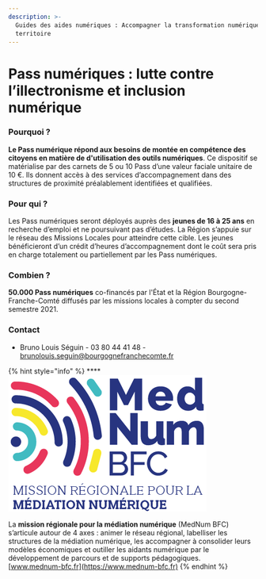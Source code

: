 ```yaml
---
description: >-
  Guides des aides numériques : Accompagner la transformation numérique du
  territoire
---
```


# Pass numériques : lutte contre l’illectronisme et inclusion numérique

### Pourquoi ?

**Le Pass numérique répond aux besoins de montée en compétence des citoyens en matière de d'utilisation des outils numériques**. Ce dispositif se matérialise par des carnets de 5 ou 10 Pass d’une valeur faciale unitaire de 10 €. Ils donnent accès à des services d’accompagnement dans des structures de proximité préalablement identifiées et qualifiées.

### Pour qui ?

Les Pass numériques seront déployés auprès des **jeunes de 16 à 25 ans** en recherche d’emploi et ne poursuivant pas d’études. La Région s’appuie sur le réseau des Missions Locales pour atteindre cette cible. Les jeunes bénéficieront d’un crédit d’heures d’accompagnement dont le coût sera pris en charge totalement ou partiellement par les Pass numériques.

### Combien ?

**50.000 Pass numériques** co-financés par l'État et la Région Bourgogne-Franche-Comté diffusés par les missions locales à compter du second semestre 2021.

### Contact

* Bruno Louis Séguin - 03 80 44 41 48 - brunolouis.seguin@bourgognefranchecomte.fr

{% hint style="info" %}
\*\*\*\*![](../../../.gitbook/assets/mednum-bfc.png)

La **mission régionale pour la médiation numérique** \(MedNum BFC\) s’articule autour de 4 axes : animer le réseau régional, labelliser les structures de la médiation numérique, les accompagner à consolider leurs modèles économiques et outiller les aidants numérique par le développement de parcours et de supports pédagogiques.   
[www.mednum-bfc.fr](https://www.mednum-bfc.fr)
{% endhint %}

